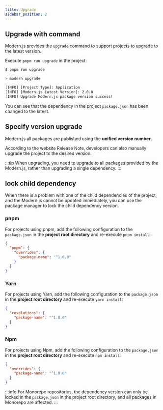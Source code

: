 ```yaml
---
title: Upgrade
sidebar_position: 2
---
```


## Upgrade with command

Modern.js provides the `upgrade` command to support projects to upgrade to the latest version.

Execute `pnpm run upgrade` in the project:

```bash
$ pnpm run upgrade

> modern upgrade

[INFO] [Project Type]: Application
[INFO] [Modern.js Latest Version]: 2.0.0
[INFO] Upgrade Modern.js package version success!
```

You can see that the dependency in the project `package.json` has been changed to the latest.

## Specify version upgrade

Modern.js all packages are published using the **unified version number**.

According to the website Release Note, developers can also manually upgrade the project to the desired version.

:::tip
When upgrading, you need to upgrade to all packages provided by the Modern.js, rather than upgrading a single dependency.
:::

## lock child dependency

When there is a problem with one of the child dependencies of the project, and the Modern.js cannot be updated immediately, you can use the package manager to lock the child dependency version.

### pnpm

For projects using pnpm, add the following configuration to the `package.json` in the **project root directory** and re-execute `pnpm install`:

```json
{
  "pnpm": {
    "overrides": {
      "package-name": "^1.0.0"
    }
  }
}
```

### Yarn

For projects using Yarn, add the following configuration to the `package.json` in the **project root directory** and re-execute `yarn install`:

```json
{
  "resolutions": {
    "package-name": "^1.0.0"
  }
}
```

### Npm

For projects using Npm, add the following configuration to the `package.json` in the **project root directory** and re-execute `npm install`:

```json
{
  "overrides": {
    "package-name": "^1.0.0"
  }
}
```

:::info
For Monorepo repositories, the dependency version can only be locked in the `package.json` in the project root directory, and all packages in Monorepo are affected.
:::
